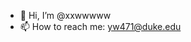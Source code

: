 - 👋 Hi, I’m @xxwwwww
- 📫 How to reach me: yw471@duke.edu

<!---
xxwwwww/xxwwwww is a ✨ special ✨ repository because its `README.md` (this file) appears on your GitHub profile.
You can click the Preview link to take a look at your changes.
--->

